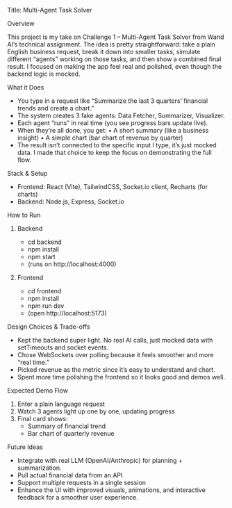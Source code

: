Title: Multi-Agent Task Solver

Overview

This project is my take on Challenge 1 – Multi-Agent Task Solver from Wand AI’s technical assignment. 
The idea is pretty straightforward: take a plain English business request, break it down into smaller tasks, 
simulate different “agents” working on those tasks, and then show a combined final result. 
I focused on making the app feel real and polished, even though the backend logic is mocked.

What it Does
- You type in a request like “Summarize the last 3 quarters’ financial trends and create a chart.”
- The system creates 3 fake agents: Data Fetcher, Summarizer, Visualizer.
- Each agent “runs” in real time (you see progress bars update live).
- When they’re all done, you get:
  • A short summary (like a business insight)
  • A simple chart (bar chart of revenue by quarter)
- The result isn’t connected to the specific input I type, it’s just mocked data. I made that choice to keep the focus on demonstrating the full flow.

Stack & Setup
- Frontend: React (Vite), TailwindCSS, Socket.io client, Recharts (for charts)
- Backend: Node.js, Express, Socket.io

How to Run
1. Backend
   - cd backend
   - npm install
   - npm start
   - (runs on http://localhost:4000)

2. Frontend
   - cd frontend
   - npm install
   - npm run dev
   - (open http://localhost:5173)

Design Choices & Trade-offs
- Kept the backend super light. No real AI calls, just mocked data with setTimeouts and socket events.
- Chose WebSockets over polling because it feels smoother and more “real time.”
- Picked revenue as the metric since it’s easy to understand and chart.
- Spent more time polishing the frontend so it looks good and demos well.

Expected Demo Flow
1. Enter a plain language request
2. Watch 3 agents light up one by one, updating progress
3. Final card shows:
   - Summary of financial trend
   - Bar chart of quarterly revenue

Future Ideas
- Integrate with real LLM (OpenAI/Anthropic) for planning + summarization.
- Pull actual financial data from an API
- Support multiple requests in a single session
- Enhance the UI with improved visuals, animations, and interactive feedback for a smoother user experience.

